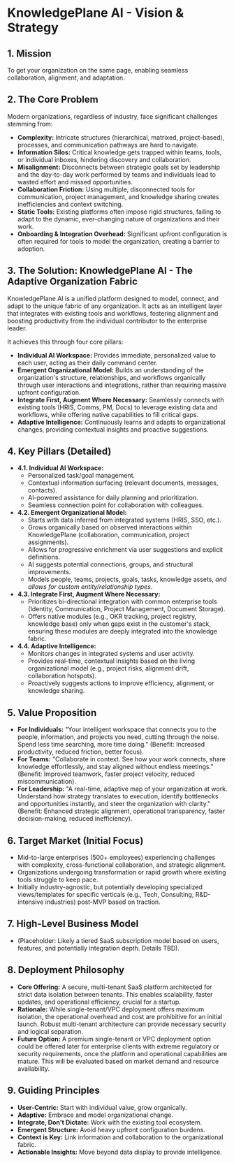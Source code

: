 # KnowledgePlane AI - Vision & Strategy

## 1. Mission

To get your organization on the same page, enabling seamless collaboration, alignment, and adaptation.

## 2. The Core Problem

Modern organizations, regardless of industry, face significant challenges stemming from:

*   **Complexity:** Intricate structures (hierarchical, matrixed, project-based), processes, and communication pathways are hard to navigate.
*   **Information Silos:** Critical knowledge gets trapped within teams, tools, or individual inboxes, hindering discovery and collaboration.
*   **Misalignment:** Disconnects between strategic goals set by leadership and the day-to-day work performed by teams and individuals lead to wasted effort and missed opportunities.
*   **Collaboration Friction:** Using multiple, disconnected tools for communication, project management, and knowledge sharing creates inefficiencies and context switching.
*   **Static Tools:** Existing platforms often impose rigid structures, failing to adapt to the dynamic, ever-changing nature of organizations and their work.
*   **Onboarding & Integration Overhead:** Significant upfront configuration is often required for tools to model the organization, creating a barrier to adoption.

## 3. The Solution: KnowledgePlane AI - The Adaptive Organization Fabric

KnowledgePlane AI is a unified platform designed to model, connect, and adapt to the unique fabric of any organization. It acts as an intelligent layer that integrates with existing tools and workflows, fostering alignment and boosting productivity from the individual contributor to the enterprise leader.

It achieves this through four core pillars:

*   **Individual AI Workspace:** Provides immediate, personalized value to each user, acting as their daily command center.
*   **Emergent Organizational Model:** Builds an understanding of the organization's structure, relationships, and workflows organically through user interactions and integrations, rather than requiring massive upfront configuration.
*   **Integrate First, Augment Where Necessary:** Seamlessly connects with existing tools (HRIS, Comms, PM, Docs) to leverage existing data and workflows, while offering native capabilities to fill critical gaps.
*   **Adaptive Intelligence:** Continuously learns and adapts to organizational changes, providing contextual insights and proactive suggestions.

## 4. Key Pillars (Detailed)

*   **4.1. Individual AI Workspace:**
    *   Personalized task/goal management.
    *   Contextual information surfacing (relevant documents, messages, contacts).
    *   AI-powered assistance for daily planning and prioritization.
    *   Seamless connection point for collaboration with colleagues.
*   **4.2. Emergent Organizational Model:**
    *   Starts with data inferred from integrated systems (HRIS, SSO, etc.).
    *   Grows organically based on observed interactions within KnowledgePlane (collaboration, communication, project assignments).
    *   Allows for progressive enrichment via user suggestions and explicit definitions.
    *   AI suggests potential connections, groups, and structural improvements.
    *   Models people, teams, projects, goals, tasks, knowledge assets, *and allows for custom entity/relationship types*.
*   **4.3. Integrate First, Augment Where Necessary:**
    *   Prioritizes bi-directional integration with common enterprise tools (Identity, Communication, Project Management, Document Storage).
    *   Offers native modules (e.g., OKR tracking, project registry, knowledge base) only when gaps exist in the customer's stack, ensuring these modules are deeply integrated into the knowledge fabric.
*   **4.4. Adaptive Intelligence:**
    *   Monitors changes in integrated systems and user activity.
    *   Provides real-time, contextual insights based on the living organizational model (e.g., project risks, alignment drift, collaboration hotspots).
    *   Proactively suggests actions to improve efficiency, alignment, or knowledge sharing.

## 5. Value Proposition

*   **For Individuals:** "Your intelligent workspace that connects you to the people, information, and projects you need, cutting through the noise. Spend less time searching, more time doing." (Benefit: Increased productivity, reduced friction, better focus).
*   **For Teams:** "Collaborate in context. See how your work connects, share knowledge effortlessly, and stay aligned without endless meetings." (Benefit: Improved teamwork, faster project velocity, reduced miscommunication).
*   **For Leadership:** "A real-time, adaptive map of your organization at work. Understand how strategy translates to execution, identify bottlenecks and opportunities instantly, and steer the organization with clarity." (Benefit: Enhanced strategic alignment, operational transparency, faster decision-making, reduced inefficiency).

## 6. Target Market (Initial Focus)

*   Mid-to-large enterprises (500+ employees) experiencing challenges with complexity, cross-functional collaboration, and strategic alignment.
*   Organizations undergoing transformation or rapid growth where existing tools struggle to keep pace.
*   Initially industry-agnostic, but potentially developing specialized views/templates for specific verticals (e.g., Tech, Consulting, R&D-intensive industries) post-MVP based on traction.

## 7. High-Level Business Model

*   (Placeholder: Likely a tiered SaaS subscription model based on users, features, and potentially integration depth. Details TBD).

## 8. Deployment Philosophy

*   **Core Offering:** A secure, multi-tenant SaaS platform architected for strict data isolation between tenants. This enables scalability, faster updates, and operational efficiency, crucial for a startup.
*   **Rationale:** While single-tenant/VPC deployment offers maximum isolation, the operational overhead and cost are prohibitive for an initial launch. Robust multi-tenant architecture can provide necessary security and logical separation.
*   **Future Option:** A premium single-tenant or VPC deployment option could be offered later for enterprise clients with extreme regulatory or security requirements, once the platform and operational capabilities are mature. This will be evaluated based on market demand and resource availability.

## 9. Guiding Principles

*   **User-Centric:** Start with individual value, grow organically.
*   **Adaptive:** Embrace and model organizational change.
*   **Integrate, Don't Dictate:** Work with the existing tool ecosystem.
*   **Emergent Structure:** Avoid heavy upfront configuration burdens.
*   **Context is Key:** Link information and collaboration to the organizational fabric.
*   **Actionable Insights:** Move beyond data display to provide intelligence. 